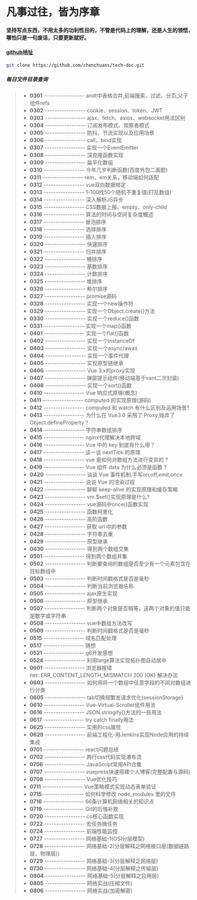 # 凡事过往，皆为序章

#### 坚持写点东西，不用太多的功利性目的，不管是代码上的理解，还是人生的领悟，哪怕只是一句废话，只要更新就好。

#### [github地址](https://github.com/chenchuans/tech-doc)

``` sh
git clone https://github.com/chenchuans/tech-doc.git
```

##### 每日文件目录查询

>* **0301** ----------------- andt中表格合并,前端搜索、过滤、分页,父子组件refs
>* **0302** ----------------- cookie、session、token、JWT
>* **0303** ----------------- ajax、fetch、axios、websocket用法区别
>* **0304** ----------------- 订阅发布模式、观察者模式
>* **0305** ----------------- 防抖、节流实现以及应用场景
>* **0306** ----------------- call，bind实现
>* **0307** ----------------- 实现一个EventEmitter
>* **0308** ----------------- 深克隆函数实现
>* **0309** ----------------- 扁平化数组
>* **0310** ----------------- 今年几岁判断函数(百度外包二面题)
>* **0311** ----------------- rem、em关系，移动端如何适配
>* **0312** ----------------- vue双向数据绑定
>* **0313** ----------------- 1-100找50个随机不重复值(打乱数组)
>* **0314** ----------------- 深入解析JS异步
>* **0315** ----------------- CSS数据上报、empty、only-child
>* **0316** ----------------- 算法的时间与空间复杂度概述
>* **0317** ----------------- 冒泡排序
>* **0318** ----------------- 选择排序
>* **0319** ----------------- 插入排序
>* **0320** ----------------- 快速排序
>* **0321** ----------------- 归并排序
>* **0322** ----------------- 桶排序
>* **0323** ----------------- 基数排序
>* **0324** ----------------- 计数排序
>* **0325** ----------------- 堆排序
>* **0326** ----------------- 希尔排序
>* **0327** ----------------- promise源码
>* **0328** ----------------- 实现一个new操作符
>* **0329** ----------------- 实现一个Object.create()方法
>* **0330** ----------------- 实现一个reduce()函数
>* **0331** ----------------- 实现一个map()函数
>* **0401** ----------------- 实现一个flat()函数
>* **0402** ----------------- 实现一个instanceOf
>* **0403** ----------------- 实现一个async/await
>* **0404** ----------------- 实现一个事件代理
>* **0405** ----------------- 实现原型链继承
>* **0406** ----------------- Vue 3.x的proxy实现
>* **0407** ----------------- 弹窗提示组件(移动端基于vant二次封装)
>* **0408** ----------------- 实现一个sort()函数
>* **0410** ----------------- Vue 响应式原理(概念)
>* **0411** ----------------- computed 的实现原理(源码)
>* **0412** ----------------- computed 和 watch 有什么区别及运用场景?
>* **0413** ----------------- 为什么在 Vue3.0 采用了 Proxy,抛弃了 Object.defineProperty？
>* **0414** ----------------- 字符串数组排序
>* **0415** ----------------- nginx代理解决本地跨域
>* **0416** ----------------- Vue 中的 key 到底有什么用？
>* **0417** ----------------- 谈一谈 nextTick 的原理
>* **0418** ----------------- vue 是如何对数组方法进行变异的 ?
>* **0419** ----------------- Vue 组件 data 为什么必须是函数 ?
>* **0420** ----------------- 谈谈 Vue 事件机制,手写$on,$off,$emit,$once
>* **0421** ----------------- 说说 Vue 的渲染过程
>* **0422** ----------------- 聊聊 keep-alive 的实现原理和缓存策略
>* **0423** ----------------- vm.$set()实现原理是什么?
>* **0424** ----------------- vue源码中once()函数实现
>* **0425** ----------------- 函数柯里化
>* **0426** ----------------- 高阶函数
>* **0427** ----------------- 获取 url 中的参数
>* **0428** ----------------- 字符串去重
>* **0429** ----------------- 原型继承
>* **0430** ----------------- 得到两个数组交集
>* **0501** ----------------- 得到两个数组并集
>* **0502** ----------------- 判断要查询的数组是否至少有一个元素包含在目标数组中
>* **0503** ----------------- 判断时间戳格式是否是毫秒
>* **0504** ----------------- 判断当前浏览器名称
>* **0505** ----------------- ajax原生实现
>* **0506** ----------------- 原型继承
>* **0507** ----------------- 判断两个对象是否相等，这两个对象的值只能是数字或字符串
>* **0508** ----------------- vue中数组方法改写
>* **0509** ----------------- 判断时间戳格式是否是毫秒
>* **0515** ----------------- 域名匹配处理
>* **0517** ----------------- 随想
>* **0521** ----------------- g6开发感想
>* **0524** ----------------- 利用large算法实现拓扑图自动居中
>* **0601** ----------------- 浏览器报错 net::ERR_CONTENT_LENGTH_MISMATCH 200 (OK) 解决办法
>* **0603** ----------------- 如何用将一个数组中任意字段的不同对数组进行分类
>* **0605** ----------------- tab切换频繁发请求优化(sessionStorage)
>* **0610** ----------------- Vue-Virtual-Scroller组件用法
>* **0616** ----------------- JSON.stringify()方法的一些用法
>* **0617** ----------------- try catch finally用法
>* **0625** ----------------- 实用的css属性
>* **0629** ----------------- 前端工程化-用Jenkins实现Node应用的持续集成
>* **0701** ----------------- react问题总结
>* **0702** ----------------- 两行css代码实现瀑布流
>* **0706** ----------------- JavaScript常用API合集
>* **0707** ----------------- vuepress快速搭建个人博客(完整配置与源码)
>* **0708** ----------------- Vue优化技巧
>* **0711** ----------------- Vue策略模式实现动态表单验证
>* **0715** ----------------- 如何科学修改 node_modules 里的文件
>* **0716** ----------------- 66条计算机网络相关的知识点
>* **0719** ----------------- Git的后悔补救
>* **0720** ----------------- co核心函数实现
>* **0722** ----------------- 宏任务微任务
>* **0724** ----------------- 前端性能监控
>* **0727** ----------------- 网络基础-1(OSI分层模型)
>* **0728** ----------------- 网络基础-2(分层解释之网络接口层(数据链路层、物理层))
>* **0729** ----------------- 网络基础-3(分层解释之网络层)
>* **0730** ----------------- 网络基础-4(分层解释之传输层)
>* **0804** ----------------- 网络基础-5(分层解释之应用层)
>* **0805** ----------------- 网络实战(压缩文件)
>* **0806** ----------------- 网络实战(加密解密)
